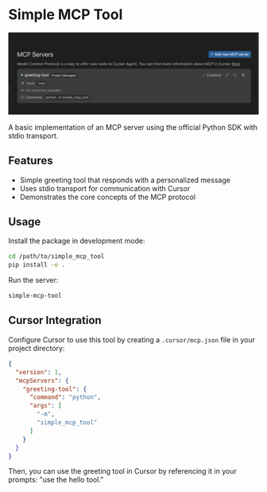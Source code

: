# Simple MCP Tool

![Hello World MCP Example](../images/hello.png)

A basic implementation of an MCP server using the official Python SDK with stdio transport.

## Features

- Simple greeting tool that responds with a personalized message
- Uses stdio transport for communication with Cursor
- Demonstrates the core concepts of the MCP protocol

## Usage

Install the package in development mode:

```bash
cd /path/to/simple_mcp_tool
pip install -e .
```

Run the server:

```bash
simple-mcp-tool
```

## Cursor Integration

Configure Cursor to use this tool by creating a `.cursor/mcp.json` file in your project directory:

```json
{
  "version": 1,
  "mcpServers": {
    "greeting-tool": {
      "command": "python",
      "args": [
        "-m",
        "simple_mcp_tool"
      ]
    }
  }
}
```

Then, you can use the greeting tool in Cursor by referencing it in your prompts: "use the hello tool."